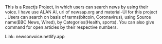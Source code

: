 This is a Reactjs Project, in which users can search news by using their voice. I have use ALAN AI, url of newsap.org and material-UI for this project . Users can search on basis of terms(bitcoin, Coronavirus), using Source name(BBC News, Wired), by Categories(Health, sports). You can also give command for open articles by their respective numbers.

Link: newsonvoice.netlify.app
